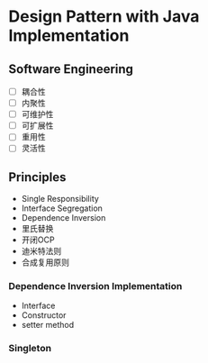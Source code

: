 # Design Pattern with Java Implementation

## Software Engineering
- [ ] 耦合性
- [ ] 内聚性
- [ ] 可维护性
- [ ] 可扩展性
- [ ] 重用性
- [ ] 灵活性

## Principles
- Single Responsibility
- Interface Segregation
- Dependence Inversion
- 里氏替换
- 开闭OCP
- 迪米特法则
- 合成复用原则

### Dependence Inversion Implementation
- Interface
- Constructor
- setter method

### Singleton